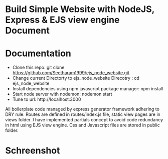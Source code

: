 #   Build Simple Website with NodeJS, Express & EJS view engine Document

#   Documentation 
-   Clone this repo:
                  git clone https://github.com/Seetharam1999/ejs_node_website.git
-   Change current Directorty to ejs_node_website Direcotry :
                  cd ejs_node_website
-   Install dependencies using npm javascript package manager: 
                  npm install
-   Start node server with nodemon: nodemon start
-   Tune to url: http://localhost:3000


All boilerplate code managed by express generator framework adhering to DRY rule. Routes are defined in routes/index.js file, static view pages are in views folder. I have implemented partials concept to avoid code redundancy in html using EJS view engine. Css and Javascript files are stored in public folder.

#  Schreenshot
